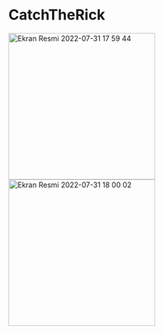 # CatchTheRick

<img width="289" alt="Ekran Resmi 2022-07-31 17 59 44" src="https://user-images.githubusercontent.com/72442245/182032420-399e35d2-11a8-4fdf-9db5-d7f90c9fdc65.png">

<img width="289" alt="Ekran Resmi 2022-07-31 18 00 02" src="https://user-images.githubusercontent.com/72442245/182032413-5d90b03d-ef61-4c87-9914-23844ffd19f1.png">

